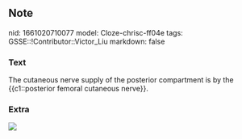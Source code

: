 ## Note
nid: 1661020710077
model: Cloze-chrisc-ff04e
tags: GSSE::!Contributor::Victor_Liu
markdown: false

### Text
The cutaneous nerve supply of the posterior compartment is by the {{c1::posterior femoral cutaneous nerve}}.

### Extra
<img src="paste-6506325ab80f8b00bfab892cfa23195fb7155812.jpg">
